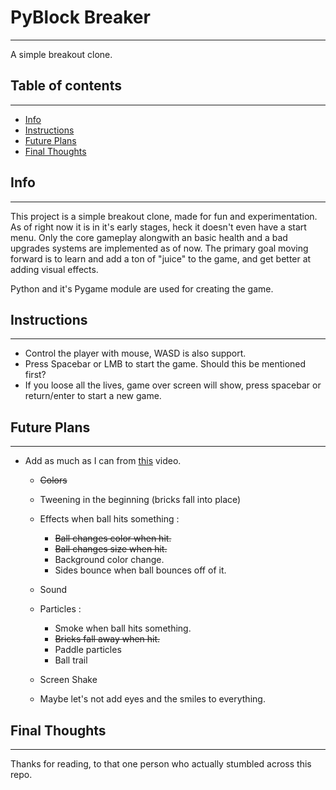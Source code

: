 # PyBlock Breaker
---
A simple breakout clone.

## Table of contents
---
* [Info](#Info)
* [Instructions](#Instructions)
* [Future Plans](#Future-plans)
* [Final Thoughts](#Final-Thoughts)

## Info
---
This project is a simple breakout clone, made for fun and experimentation. As of right now it is in it's early stages, heck it doesn't even have a start menu. Only the core gameplay alongwith an basic health and a bad upgrades systems are implemented as of now. The primary goal moving forward is to learn and add a ton of "juice" to the game, and get better at adding visual effects.

Python and it's Pygame module are used for creating the game.

## Instructions
---
* Control the player with mouse, WASD is also support.
* Press Spacebar or LMB to start the game. Should this be mentioned first?
* If you loose all the lives, game over screen will show, press spacebar or return/enter to start a new game.

## Future Plans
---
* Add as much as I can from [this](https://www.youtube.com/watch?v=Fy0aCDmgnxg) video.
    * ~~Colors~~
    * Tweening in the beginning (bricks fall into place)
    * Effects when ball hits something :
        * ~~Ball changes color when hit.~~
        * ~~Ball changes size when hit.~~
        * Background color change.
        * Sides bounce when ball bounces off of it.

    * Sound
    * Particles :
        * Smoke when ball hits something.
        * ~~Bricks fall away when hit.~~
        * Paddle particles
        * Ball trail
    * Screen Shake
    * Maybe let's not add eyes and the smiles to everything.


## Final Thoughts
---
Thanks for reading, to that one person who actually stumbled across this repo.
